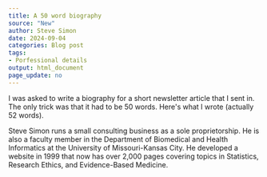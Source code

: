 ```yaml
---
title: A 50 word biography
source: "New"
author: Steve Simon
date: 2024-09-04
categories: Blog post
tags:
- Porfessional details
output: html_document
page_update: no
---
```


I was asked to write a biography for a short newsletter article that I sent in. The only trick was that it had to be 50 words. Here's what I wrote (actually 52 words).

<!---more--->

Steve Simon runs a small consulting business as a sole proprietorship. He is also a faculty member in the Department of Biomedical and Health Informatics at the University of Missouri-Kansas City. He developed a website in 1999 that now has over 2,000 pages covering topics in Statistics, Research Ethics, and Evidence-Based Medicine.